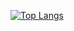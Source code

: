 [![Top Langs](https://github-readme-stats.vercel.app/api/top-langs/?username=alireza107&langs_count=8)](https://github.com/anuraghazra/github-readme-stats)
